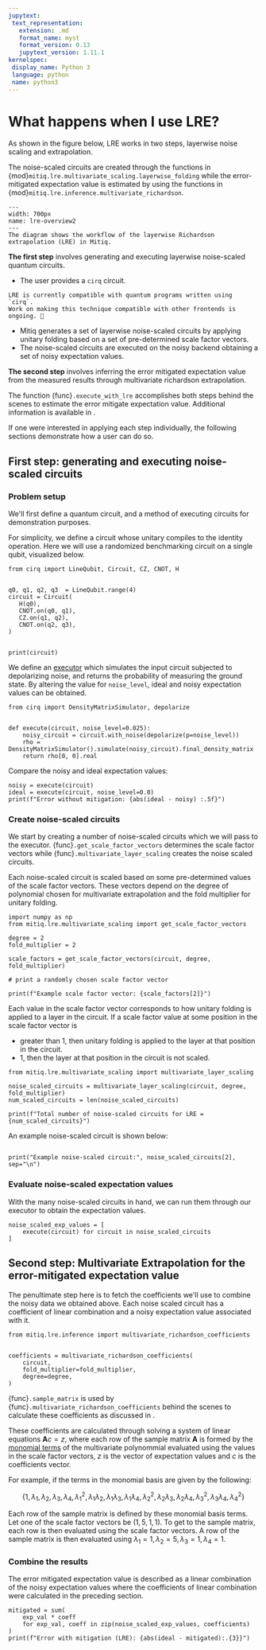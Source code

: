 ```yaml
---
jupytext:
 text_representation:
   extension: .md
   format_name: myst
   format_version: 0.13
   jupytext_version: 1.11.1
kernelspec:
 display_name: Python 3
 language: python
 name: python3
---
```



# What happens when I use LRE?

As shown in the figure below, LRE works in two steps, layerwise noise scaling and extrapolation.

The noise-scaled circuits are
created through the functions in {mod}`mitiq.lre.multivariate_scaling.layerwise_folding` while the error-mitigated expectation value is estimated by using the functions in {mod}`mitiq.lre.inference.multivariate_richardson`.

```{figure} ../img/lre_workflow_steps.png
---
width: 700px
name: lre-overview2
---
The diagram shows the workflow of the layerwise Richardson extrapolation (LRE) in Mitiq.
```


**The first step** involves generating and executing layerwise noise-scaled quantum circuits.
  - The user provides a `cirq` circuit.

```{danger}
LRE is currently compatible with quantum programs written using `cirq`.
Work on making this technique compatible with other frontends is ongoing. 🚧
```

  - Mitiq generates a set of layerwise noise-scaled circuits by applying unitary folding based on a set of pre-determined scale factor vectors. 
  - The noise-scaled circuits are executed on the noisy backend obtaining a set of noisy expectation values.

**The second step** involves inferring the error mitigated expectation value from the measured results through multivariate richardson extrapolation.

The function {func}`.execute_with_lre` accomplishes both steps behind the scenes to  estimate the error mitigate expectation value. Additional information is available in [](lre-1-intro.md).

If one were interested in applying each step individually, the following sections demonstrate how a user can do so.

## First step: generating and executing noise-scaled circuits

### Problem setup

We'll first define a quantum circuit, and a method of executing circuits for demonstration purposes.

For simplicity, we define a circuit whose unitary compiles to the identity operation.
Here we will use a randomized benchmarking circuit on a single qubit, visualized below.

```{code-cell} ipython3
from cirq import LineQubit, Circuit, CZ, CNOT, H


q0, q1, q2, q3  = LineQubit.range(4)
circuit = Circuit(
   H(q0),
   CNOT.on(q0, q1),
   CZ.on(q1, q2),
   CNOT.on(q2, q3),
)


print(circuit)
```

We define an [executor](executors.md) which simulates the input circuit subjected to depolarizing noise, and returns the probability of measuring the ground state.
By altering the value for `noise_level`, ideal and noisy expectation values can be obtained.

```{code-cell} ipython3
from cirq import DensityMatrixSimulator, depolarize


def execute(circuit, noise_level=0.025):
    noisy_circuit = circuit.with_noise(depolarize(p=noise_level))
    rho = DensityMatrixSimulator().simulate(noisy_circuit).final_density_matrix
    return rho[0, 0].real
```

Compare the noisy and ideal expectation values:

```{code-cell} ipython3
noisy = execute(circuit)
ideal = execute(circuit, noise_level=0.0)
print(f"Error without mitigation: {abs(ideal - noisy) :.5f}")
```

### Create noise-scaled circuits

We start by creating a number of noise-scaled circuits which we will pass to the executor. {func}`.get_scale_factor_vectors` determines the scale factor vectors while {func}`.multivariate_layer_scaling` creates the noise scaled circuits. 

Each noise-scaled circuit is scaled based on some pre-determined values of the scale factor vectors. These vectors depend
on the degree of polynomial chosen for multivariate extrapolation and the fold multiplier for unitary folding.

```{code-cell} ipython3
import numpy as np
from mitiq.lre.multivariate_scaling import get_scale_factor_vectors

degree = 2
fold_multiplier = 2

scale_factors = get_scale_factor_vectors(circuit, degree, fold_multiplier)

# print a randomly chosen scale factor vector

print(f"Example scale factor vector: {scale_factors[2]}")

```
Each value in the scale factor vector corresponds to how unitary folding is applied to a layer in the circuit. If a scale factor value at some position in the scale factor vector is

- greater than 1, then unitary folding is applied to the layer at that position in the circuit.
- 1, then the layer at that position in the circuit is not scaled.

```{code-cell} ipython3
from mitiq.lre.multivariate_scaling import multivariate_layer_scaling

noise_scaled_circuits = multivariate_layer_scaling(circuit, degree, fold_multiplier)
num_scaled_circuits = len(noise_scaled_circuits)

print(f"Total number of noise-scaled circuits for LRE = {num_scaled_circuits}")
```

An example noise-scaled circuit is shown below:

```{code-cell} ipython3

print("Example noise-scaled circuit:", noise_scaled_circuits[2], sep="\n")
```

### Evaluate noise-scaled expectation values

With the many noise-scaled circuits in hand, we can run them through our executor to obtain the expectation values.

```{code-cell} ipython3
noise_scaled_exp_values = [
    execute(circuit) for circuit in noise_scaled_circuits
]
```


## Second step: Multivariate Extrapolation for the error-mitigated expectation value

The penultimate step here is to fetch the coefficients we'll use to combine the noisy data we obtained above. Each noise scaled circuit has a coefficient of linear combination and a noisy expectation value associated with it. 

```{code-cell} ipython3
from mitiq.lre.inference import multivariate_richardson_coefficients


coefficients = multivariate_richardson_coefficients(
    circuit,
    fold_multiplier=fold_multiplier,
    degree=degree,
)
```

{func}`.sample_matrix` is used by {func}`.multivariate_richardson_coefficients` behind the scenes to calculate these coefficients as discussed in [](lre-5-theory.md).

These coefficients are calculated through solving a system of linear equations $\mathbf{A} c = z$, where each row of the sample matrix $\mathbf{A}$ is formed by the [monomial terms](lre-3-options.md) of the multivariate polynommial evaluated using the values in the scale factor vectors, $z$ is the vector of expectation values and $c$ is the coefficients vector.

For example, if the terms in the monomial basis are given by the following:

$$\{1, λ_1, λ_2, λ_3, λ_4, λ_1^2, λ_1 λ_2, λ_1 λ_3, λ_1 λ_4, λ_2^2, λ_2 λ_3, λ_2 λ_4, λ_3^2, λ_3 λ_4, λ_4^2\}$$

Each row of the sample matrix is defined by these monomial basis terms. Let one of the scale factor vectors be $(1, 5, 1, 1)$. To get to the sample matrix, each row is then evaluated using the scale factor vectors. A row of the sample matrix is then evaluated using $λ_1=1, λ_2=5, λ_3=1, λ_4=1$.



### Combine the results

The error mitigated expectation value is described as a linear combination of the noisy expectation values where the
coefficients of linear combination were calculated in the preceding section.

```{code-cell} ipython3
mitigated = sum(
    exp_val * coeff
    for exp_val, coeff in zip(noise_scaled_exp_values, coefficients)
)
print(f"Error with mitigation (LRE): {abs(ideal - mitigated):.{3}}")
```